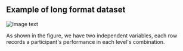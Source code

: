 ## Example of long format dataset  
  
![Image text](https://github.com/huanqingwang/R-For-Psycher/blob/master/R-image/LongFormat.JPG)
  
As shown in the figure, we have two independent variables, each row records a participant's performance in each level's combination.
